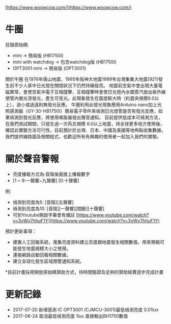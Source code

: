 [https://www.woowcow.com/](https://www.woowcow.com/)

# 牛圈

目錄原始碼:
 * mini → 簡易版 (HB1750I)
 * mini with watchdog → 包含watchdog版 (HB1750I)
 * OPT3001 mini → 簡易版 (OPT3001)

關於牛圈
在1976年唐山地震，1995年阪神大地震1999年台灣集集大地震(921)發生前不少人家中日光燈在關閉狀況下仍然持續發亮。 地震前空氣中會出現大量電磁異常，會使空氣中電子互相撞擊，互相撞擊時會使日光燈內水銀蒸汽放出紫外線使管內螢光漆發光，產生可見光。此現象發生在震度較大時（約震央規模6.0以上），過小或過遠則無發光反應。
牛圈利用此發光現象應用Arduino nano加上光照感測器（GY-30-HB1750I）簡易電子零件來偵測日光燈管是否有發光反應，如果偵測到發光反應，將使用鳴笛器發出聲音通知。 目前提供低成本可偵測方法，在我們測試期間，只發生過一次芮氏規模 6.0以上地震，待全球更多地方使用後，確認此實驗方法可行性。目前預計於台灣、日本、中國及美國等地佈點收集數據。我們提供線路圖及相關程式，也歡迎所有有興趣的使用者一起加入我們的實驗。 

# 關於聲音警報
 * 亮度播報方式為:音階後面接上播報數字
 * [1 ~ 9:一聲響~九聲響] [0:十聲響]

例: 
 * 偵測到亮度為5: [音階][五聲響] 
 * 偵測到亮度為10: [音階][一聲響][間斷][十聲響]
 * 可到Youtube開啟字幕會有備註
[https://www.youtube.com/watch?v=3yWv7hhuF1Y](https://www.youtube.com/watch?v=3yWv7hhuF1Y)


預計更新事項：

 * 建置人工回報系統，蒐集亮度資料建立亮度跟地震發生相關數值，用來預報可能發生地震規模大小之使用。
 * 連接網路自動回報相關數據。
 * 建立全球化發生區域預警通知系統。

*目前計畫採用開放原始碼贊助方式，待時間驗證及足夠的贊助經費逐步完成計畫

# 更新記錄
 * 2017-07-20 新增感測 IC OPT3001 (CJMCU-3001)最低偵測亮度 0.01lux
 * 2017-06-24 取消最低偵測亮度 1lux 直接輸出BH1750數值